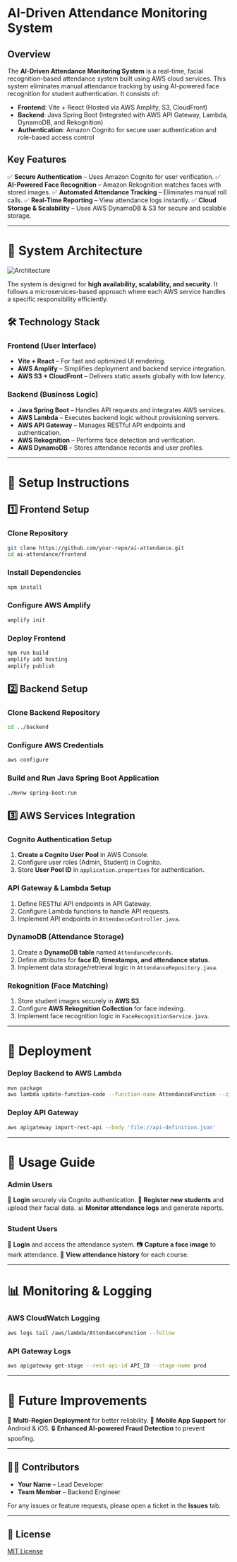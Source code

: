 # AI-Driven Attendance Monitoring System

## Overview
The **AI-Driven Attendance Monitoring System** is a real-time, facial recognition-based attendance system built using AWS cloud services. This system eliminates manual attendance tracking by using AI-powered face recognition for student authentication. It consists of:

- **Frontend**: Vite + React (Hosted via AWS Amplify, S3, CloudFront)
- **Backend**: Java Spring Boot (Integrated with AWS API Gateway, Lambda, DynamoDB, and Rekognition)
- **Authentication**: Amazon Cognito for secure user authentication and role-based access control

## Key Features
✅ **Secure Authentication** – Uses Amazon Cognito for user verification.
✅ **AI-Powered Face Recognition** – Amazon Rekognition matches faces with stored images.
✅ **Automated Attendance Tracking** – Eliminates manual roll calls.
✅ **Real-Time Reporting** – View attendance logs instantly.
✅ **Cloud Storage & Scalability** – Uses AWS DynamoDB & S3 for secure and scalable storage.

---

# 📌 System Architecture

![Architecture](https://i.imgur.com/YourArchitectureDiagram.png)

The system is designed for **high availability, scalability, and security**. It follows a microservices-based approach where each AWS service handles a specific responsibility efficiently.

## 🛠️ Technology Stack
### Frontend (User Interface)
- **Vite + React** – For fast and optimized UI rendering.
- **AWS Amplify** – Simplifies deployment and backend service integration.
- **AWS S3 + CloudFront** – Delivers static assets globally with low latency.

### Backend (Business Logic)
- **Java Spring Boot** – Handles API requests and integrates AWS services.
- **AWS Lambda** – Executes backend logic without provisioning servers.
- **AWS API Gateway** – Manages RESTful API endpoints and authentication.
- **AWS Rekognition** – Performs face detection and verification.
- **AWS DynamoDB** – Stores attendance records and user profiles.

---

# 🔧 Setup Instructions

## 1️⃣ Frontend Setup
### Clone Repository
```sh
git clone https://github.com/your-repo/ai-attendance.git
cd ai-attendance/frontend
```

### Install Dependencies
```sh
npm install
```

### Configure AWS Amplify
```sh
amplify init
```

### Deploy Frontend
```sh
npm run build
amplify add hosting
amplify publish
```

## 2️⃣ Backend Setup
### Clone Backend Repository
```sh
cd ../backend
```

### Configure AWS Credentials
```sh
aws configure
```

### Build and Run Java Spring Boot Application
```sh
./mvnw spring-boot:run
```

## 3️⃣ AWS Services Integration
### Cognito Authentication Setup
1. **Create a Cognito User Pool** in AWS Console.
2. Configure user roles (Admin, Student) in Cognito.
3. Store **User Pool ID** in `application.properties` for authentication.

### API Gateway & Lambda Setup
1. Define RESTful API endpoints in API Gateway.
2. Configure Lambda functions to handle API requests.
3. Implement API endpoints in `AttendanceController.java`.

### DynamoDB (Attendance Storage)
1. Create a **DynamoDB table** named `AttendanceRecords`.
2. Define attributes for **face ID, timestamps, and attendance status**.
3. Implement data storage/retrieval logic in `AttendanceRepository.java`.

### Rekognition (Face Matching)
1. Store student images securely in **AWS S3**.
2. Configure **AWS Rekognition Collection** for face indexing.
3. Implement face recognition logic in `FaceRecognitionService.java`.

---

# 🚀 Deployment
### Deploy Backend to AWS Lambda
```sh
mvn package
aws lambda update-function-code --function-name AttendanceFunction --zip-file fileb://target/app.jar
```

### Deploy API Gateway
```sh
aws apigateway import-rest-api --body 'file://api-definition.json'
```

---

# 📖 Usage Guide

### **Admin Users**
👤 **Login** securely via Cognito authentication.
📌 **Register new students** and upload their facial data.
📊 **Monitor attendance logs** and generate reports.

### **Student Users**
👤 **Login** and access the attendance system.
📷 **Capture a face image** to mark attendance.
📅 **View attendance history** for each course.

---

# 📊 Monitoring & Logging
### AWS CloudWatch Logging
```sh
aws logs tail /aws/lambda/AttendanceFunction --follow
```

### API Gateway Logs
```sh
aws apigateway get-stage --rest-api-id API_ID --stage-name prod
```

---

# 🔄 Future Improvements
🎯 **Multi-Region Deployment** for better reliability.
📱 **Mobile App Support** for Android & iOS.
🔒 **Enhanced AI-powered Fraud Detection** to prevent spoofing.

---

## 👨‍💻 Contributors
- **Your Name** – Lead Developer
- **Team Member** – Backend Engineer

For any issues or feature requests, please open a ticket in the **Issues** tab.

---

## 📜 License
[MIT License](LICENSE)

